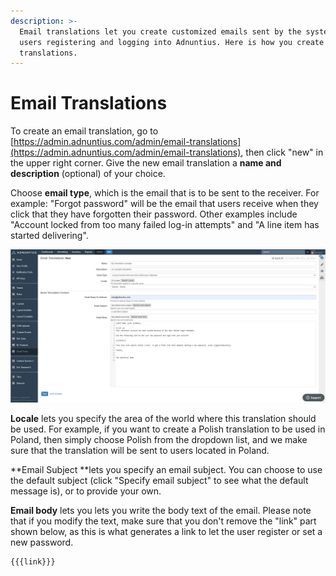 ```yaml
---
description: >-
  Email translations let you create customized emails sent by the system to
  users registering and logging into Adnuntius. Here is how you create email
  translations.
---
```


# Email Translations

To create an email translation, go to [https://admin.adnuntius.com/admin/email-translations](https://admin.adnuntius.com/admin/email-translations), then click "new" in the upper right corner. Give the new email translation a **name and description** (optional) of your choice. 

Choose **email type**, which is the email that is to be sent to the receiver. For example: "Forgot password" will be the email that users receive when they click that they have forgotten their password. Other examples include "Account locked from too many failed log-in attempts" and "A line item has started delivering".

![](../../../.gitbook/assets/202104-email-translations.png)

**Locale** lets you specify the area of the world where this translation should be used. For example, if you want to create a Polish translation to be used in Poland, then simply choose Polish from the dropdown list, and we make sure that the translation will be sent to users located in Poland. 

**Email Subject **lets you specify an email subject. You can choose to use the default subject (click "Specify email subject" to see what the default message is), or to provide your own. 

**Email body** lets you lets you write the body text of the email. Please note that if you modify the text, make sure that you don't remove the "link" part shown below, as this is what generates a link to let the user register or set a new password.

```
{{{link}}}
```
